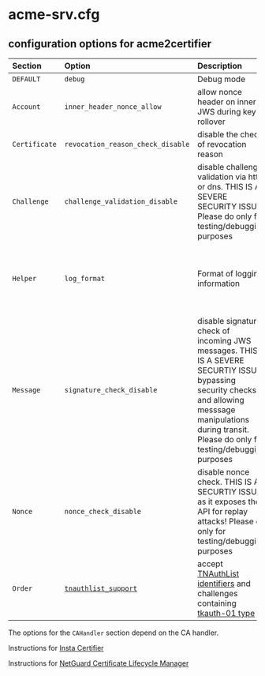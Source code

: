 # acme-srv.cfg

## configuration options for acme2certifier


| Section | Option | Description | Values | default|
| :-------| :------| :-----------| :------| :------|
| `DEFAULT` | `debug`  | Debug mode| True/False| False|
| `Account` | `inner_header_nonce_allow` | allow nonce header on inner JWS during key-rollover | True/False | False|
| `Certificate` | `revocation_reason_check_disable` | disable the check of revocation reason | True/False | False|
| `Challenge` | `challenge_validation_disable` | disable challenge validation via http or dns. THIS IS A SEVERE SECURITY ISSUE! Please do only for testing/debugging purposes | True/False | False|
| `Helper` | `log_format` | Format of logging information | check the 'LogRecord attributes' Section of the [python logging module](https://docs.python.org/3/library/logging.html)| `%(message)s`|
| `Message`| `signature_check_disable` | disable signature check of incoming JWS messages. THIS IS A SEVERE SECURTIY ISSUE bypassing security checks and allowing messsage manipulations during transit. Please do only for testing/debugging purposes | True/False | False|
| `Nonce`| `nonce_check_disable` | disable nonce check. THIS IS A SECURTIY ISSUE as it exposes the API for replay attacks! Please do only for testing/debugging purposes | True/False | False|
| `Order` | [`tnauthlist_support`](tnauthlist.md) | accept [TNAuthList identifiers](https://tools.ietf.org/html/draft-ietf-acme-authority-token-tnauthlist-03) and challenges containing [tkauth-01 type](https://tools.ietf.org/html/draft-ietf-acme-authority-token-03) | True/False | False|

The options for the `CAHandler` section depend on the CA handler.

Instructions for [Insta Certifier](certifier.md)

Instructions for [NetGuard Certificate Lifecycle Manager](nclm.md)

